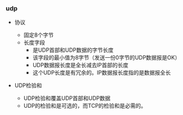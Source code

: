 ### udp
 * 协议
   + 固定8个字节
   + 长度字段
     - 是UDP首部和UDP数据的字节长度
     - 该字段的最小值为8字节（发送一份0字节的UDP数据报是OK）
     - UDP数据报长度是全长减去IP首部的长度
     - 这个UDP长度是有冗余的。IP数据报长度指的是数据报全长
     
 * UDP检验和
   + UDP检验和覆盖UDP首部和UDP数据
   + UDP的检验和是可选的，而TCP的检验和是必需的。